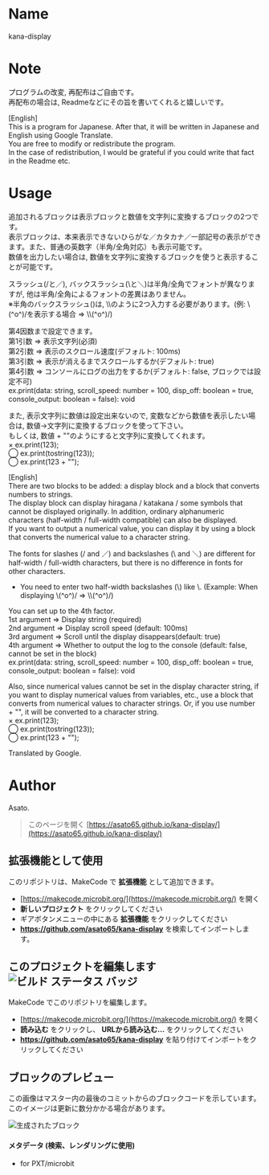 # Name

kana-display

# Note

プログラムの改変, 再配布はご自由です。  
再配布の場合は, Readmeなどにその旨を書いてくれると嬉しいです。

[English]  
This is a program for Japanese. After that, it will be written in Japanese and English using Google Translate.  
You are free to modify or redistribute the program.  
In the case of redistribution, I would be grateful if you could write that fact in the Readme etc.

# Usage

追加されるブロックは表示ブロックと数値を文字列に変換するブロックの2つです。  
表示ブロックは、本来表示できないひらがな／カタカナ／一部記号の表示ができます。また、普通の英数字（半角/全角対応）も表示可能です。  
数値を出力したい場合は, 数値を文字列に変換するブロックを使うと表示することが可能です。
 
スラッシュ(/と／), バックスラッシュ(\と＼)は半角/全角でフォントが異なりますが, 他は半角/全角によるフォントの差異はありません。  
 ※半角のバックスラッシュ(\)は, \\\のように2つ入力する必要があります。(例: \\(^o^)/を表示する場合 => \\\\(^o^)/)
 
第4因数まで設定できます。  
 第1引数 => 表示文字列(必須)  
 第2引数 => 表示のスクロール速度(デフォルト: 100ms)  
 第3引数 => 表示が消えるまでスクロールするか(デフォルト: true)  
 第4引数 => コンソールにログの出力をするか(デフォルト: false, ブロックでは設定不可)  
ex.print(data: string, scroll_speed: number = 100, disp_off: boolean = true, console_output: boolean = false): void
 
また, 表示文字列に数値は設定出来ないので, 変数などから数値を表示したい場合は, 数値→文字列に変換するブロックを使って下さい。  
もしくは, 数値 + ""のようにすると文字列に変換してくれます。  
× ex.print(123);  
◯ ex.print(tostring(123));  
◯ ex.print(123 + "");  
 
[English]  
There are two blocks to be added: a display block and a block that converts numbers to strings.  
The display block can display hiragana / katakana / some symbols that cannot be displayed originally. In addition, ordinary alphanumeric characters (half-width / full-width compatible) can also be displayed.  
If you want to output a numerical value, you can display it by using a block that converts the numerical value to a character string.  
 
The fonts for slashes (/ and ／) and backslashes (\ and ＼) are different for half-width / full-width characters, but there is no difference in fonts for other characters.  
 * You need to enter two half-width backslashes (\\) like \\\. (Example: When displaying \\(^o^)/ => \\\\(^o^)/)
 
You can set up to the 4th factor.  
 1st argument => Display string (required)  
 2nd argument => Display scroll speed (default: 100ms)  
 3rd argument => Scroll until the display disappears(default: true)  
 4th argument => Whether to output the log to the console (default: false, cannot be set in the block)  
ex.print(data: string, scroll_speed: number = 100, disp_off: boolean = true, console_output: boolean = false): void
 
Also, since numerical values ​​cannot be set in the display character string, if you want to display numerical values ​​from variables, etc., use a block that converts from numerical values ​​to character strings.
Or, if you use number + "", it will be converted to a character string.  
× ex.print(123);  
◯ ex.print(tostring(123));  
◯ ex.print(123 + "");  
 
 
Translated by Google.

# Author

Asato.



> このページを開く [https://asato65.github.io/kana-display/](https://asato65.github.io/kana-display/)

## 拡張機能として使用

このリポジトリは、MakeCode で **拡張機能** として追加できます。

* [https://makecode.microbit.org/](https://makecode.microbit.org/) を開く
* **新しいプロジェクト** をクリックしてください
* ギアボタンメニューの中にある **拡張機能** をクリックしてください
* **https://github.com/asato65/kana-display** を検索してインポートします。

## このプロジェクトを編集します ![ビルド ステータス バッジ](https://github.com/asato65/kana-display/workflows/MakeCode/badge.svg)

MakeCode でこのリポジトリを編集します。

* [https://makecode.microbit.org/](https://makecode.microbit.org/) を開く
* **読み込む** をクリックし、 **URLから読み込む...** をクリックしてください
* **https://github.com/asato65/kana-display** を貼り付けてインポートをクリックしてください

## ブロックのプレビュー

この画像はマスター内の最後のコミットからのブロックコードを示しています。
このイメージは更新に数分かかる場合があります。

![生成されたブロック](https://github.com/asato65/kana-display/raw/master/.github/makecode/blocks.png)

#### メタデータ (検索、レンダリングに使用)

* for PXT/microbit
<script src="https://makecode.com/gh-pages-embed.js"></script><script>makeCodeRender("{{ site.makecode.home_url }}", "{{ site.github.owner_name }}/{{ site.github.repository_name }}");</script>
